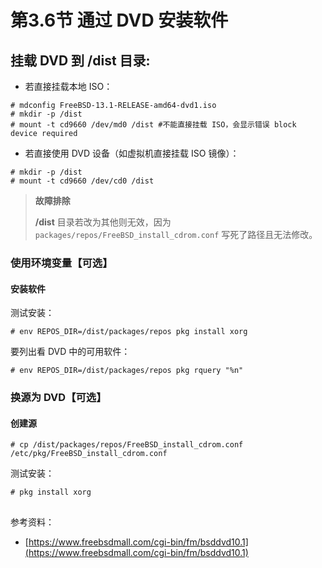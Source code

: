 # 第3.6节 通过 DVD 安装软件


## 挂载 DVD 到 **/dist** 目录:

 - 若直接挂载本地 ISO：

```
# mdconfig FreeBSD-13.1-RELEASE-amd64-dvd1.iso 
# mkdir -p /dist
# mount -t cd9660 /dev/md0 /dist #不能直接挂载 ISO，会显示错误 block device required
```
 
 - 若直接使用 DVD 设备（如虚拟机直接挂载 ISO 镜像）：

```
# mkdir -p /dist
# mount -t cd9660 /dev/cd0 /dist
```

>**故障排除**
>
>**/dist** 目录若改为其他则无效，因为 `packages/repos/FreeBSD_install_cdrom.conf` 写死了路径且无法修改。

### 使用环境变量【可选】
#### 安装软件

测试安装：

```
# env REPOS_DIR=/dist/packages/repos pkg install xorg
```

要列出看 DVD 中的可用软件：

```
# env REPOS_DIR=/dist/packages/repos pkg rquery "%n"
```


### 换源为 DVD【可选】

#### 创建源

```
# cp /dist/packages/repos/FreeBSD_install_cdrom.conf /etc/pkg/FreeBSD_install_cdrom.conf
```

测试安装：

```
# pkg install xorg
```
##

参考资料：

 - [https://www.freebsdmall.com/cgi-bin/fm/bsddvd10.1](https://www.freebsdmall.com/cgi-bin/fm/bsddvd10.1)
